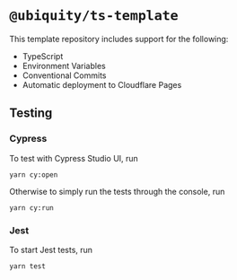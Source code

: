 # `@ubiquity/ts-template` 
 
This template repository includes support for the following:

- TypeScript
- Environment Variables
- Conventional Commits
- Automatic deployment to Cloudflare Pages

## Testing

### Cypress

To test with Cypress Studio UI, run

```shell
yarn cy:open
```

Otherwise to simply run the tests through the console, run

```shell
yarn cy:run
```

### Jest

To start Jest tests, run

```shell
yarn test
```
